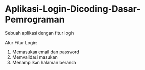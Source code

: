 # Aplikasi-Login-Dicoding-Dasar-Pemrograman
Sebuah aplikasi dengan fitur login

Alur Fitur Login:
1. Memasukan email dan password
2. Memvalidasi masukan
3. Menampilkan halaman beranda
